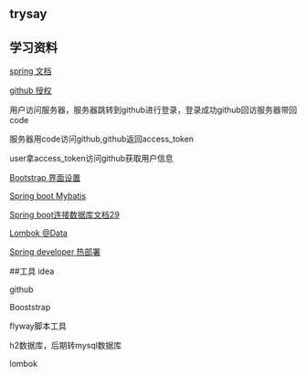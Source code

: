 ## trysay

## 学习资料

[spring 文档](https://spring.io/guides/#tutorials)

[github 授权](https://developer.github.com/apps/building-oauth-apps/authorizing-oauth-apps/)

用户访问服务器，服务器跳转到github进行登录，登录成功github回访服务器带回code

服务器用code访问github,github返回access_token

user拿access_token访问github获取用户信息


[Bootstrap 界面设置](https://v3.bootcss.com/components/#navbar)

[Spring boot Mybatis](http://mybatis.org/spring-boot-starter/mybatis-spring-boot-autoconfigure/)

[Spring boot连接数据库文档29](https://docs.spring.io/spring-boot/docs/2.0.0.RC1/reference/htmlsingle/)

[Lombok @Data](https://projectlombok.org/setup/maven)

[Spring developer 热部署](https://blog.csdn.net/xm393392625/article/details/88830196)

##工具
idea

github

Booststrap

flyway脚本工具

h2数据库，后期转mysql数据库

lombok 